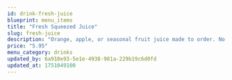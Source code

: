 ```yaml
---
id: drink-fresh-juice
blueprint: menu_items
title: "Fresh Squeezed Juice"
slug: fresh-juice
description: "Orange, apple, or seasonal fruit juice made to order. No shortcuts here – just pure fruit and a good juicer."
price: "5.95"
menu_category: drinks
updated_by: 6a910e93-5e1e-4938-981a-229b19c6d0fd
updated_at: 1751049100
---
```

